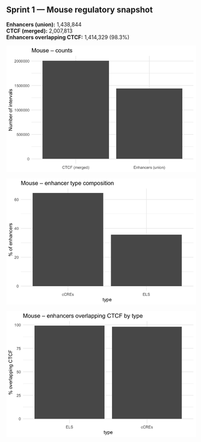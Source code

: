 ## Sprint 1 — Mouse regulatory snapshot

**Enhancers (union):** 1,438,844  
**CTCF (merged):** 2,007,813  
**Enhancers overlapping CTCF:** 1,414,329 (98.3%)

![Counts](figs/mouse_counts.png)


![Enhancer type composition](figs/mouse_enhancer_type_composition.png)


![Enhancer–CTCF overlap by type](figs/mouse_enhancers_overlap_by_type.png)
